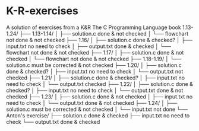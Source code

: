 # K-R-exercises
A solution of exercises from a K&amp;R The C Programming Language book
1.13-1.24/
├── 1.13-1.14/
│   ├── solution.c done & not checked
│   └── flowchart not done & not checked
├── 1.16/
│   ├── solution.c done & checked?
│   ├── input.txt no need to check
│   ├── output.txt done & checked
│   └── flowchart not done & not checked
├── 1.17/
│   ├── solution.c done & not checked
│   └── flowchart not done & not checked
├── 1.18-1.19/
│   └── solution.c must be corrected & not checked
├── 1.20/
│   ├── solution.c done & checked?
│   ├── input.txt no need to check
│   └── output.txt not checked
├── 1.21/
│   ├── solution.c done & checked?
│   ├── input.txt no need to check
│   └── output.txt checked
├── 1.22/
│   ├── solution.c done & checked?
│   ├── input.txt no need to check
│   └── output.txt done & not checked
├── 1.23/
│   ├── solution.c done & not checked
│   ├── input.txt no need to check
│   └── output.txt done & not checked
├── 1.24/
│   ├── solution.c must be corrected & not checked
│   └── input.txt not done
└── Anton's exercise/
    ├── solution.c done & checked
    ├── input.txt no need to check
    └── output.txt done & checked
